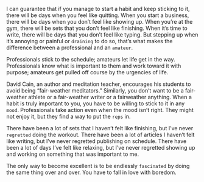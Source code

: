 I can guarantee that if you manage to start a habit and keep sticking
to it, there will be days when you feel like quitting. When you start a
business, there will be days when you don’t feel like showing up. When
you’re at the gym, there will be sets that you don’t feel like finishing.
When it’s time to write, there will be days that you don’t feel like
typing. But stepping up when it’s annoying or painful or `draining` to do
so, that’s what makes the difference between a professional and an
`amateur`.

Professionals stick to the schedule; amateurs let life get in the way.
Professionals know what is important to them and work toward it with
purpose; amateurs get pulled off course by the urgencies of life.

David Cain, an author and meditation teacher, encourages his
students to avoid being “fair-weather meditators.” Similarly, you don’t
want to be a fair-weather athlete or a fair-weather writer or a fairweather
anything. When a habit is truly important to you, you have to
be willing to stick to it in any `mood`. Professionals take action even
when the mood isn’t right. They might not enjoy it, but they find a way
to put the `reps` in.

There have been a lot of sets that I haven’t felt like finishing, but
I’ve never `regretted` doing the workout. There have been a lot of
articles I haven’t felt like writing, but I’ve never regretted publishing
on schedule. There have been a lot of days I’ve felt like relaxing, but
I’ve never regretted showing up and working on something that was
important to me.

The only way to become excellent is to be endlessly `fascinated` by
doing the same thing over and over. You have to fall in love with
boredom.